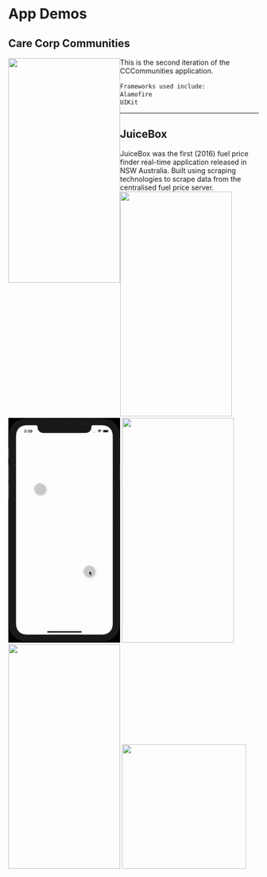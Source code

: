 # App Demos 
## Care Corp Communities

<img align="left" width="225" height="451" src="/CCCommunitiesDemo.gif">

This is the second iteration of the CCCommunities application.
```
Frameworks used include:
Alamofire
UIKit
```

---

## JuiceBox
JuiceBox was the first (2016) fuel price finder real-time application released in NSW Australia. 
Built using scraping technologies to scrape data from the centralised fuel price server.
<img src="/JuiceboxDemo.gif" width="225" height="451">
<img src="/CirclesDemo.gif" width="225" height="451">
<img src="/BlueSkyDemo.gif" width="225" height="451">
<img src="/CyberStudiosDemo.gif" width="225" height="451">
<img src="/PingDemo.gif" width="250" height="250">
